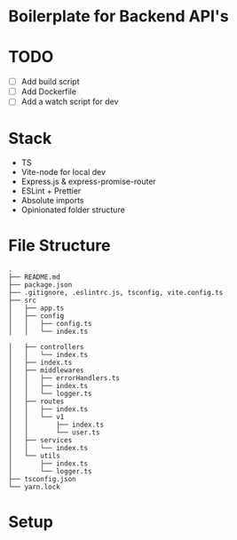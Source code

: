 # Boilerplate for Backend API's


# TODO
- [ ] Add build script
- [ ] Add Dockerfile
- [ ] Add a watch script for dev

# Stack
- TS
- Vite-node for local dev
- Express.js & express-promise-router
- ESLint + Prettier
- Absolute imports
- Opinionated folder structure



# File Structure
```
.
├── README.md
├── package.json
├── .gitignore, .eslintrc.js, tsconfig, vite.config.ts
├── src
│   ├── app.ts
│   ├── config
│   │   ├── config.ts
│   │   └── index.ts

│   ├── controllers
│   │   └── index.ts
│   ├── index.ts
│   ├── middlewares
│   │   ├── errorHandlers.ts
│   │   ├── index.ts
│   │   └── logger.ts
│   ├── routes
│   │   ├── index.ts
│   │   └── v1
│   │       ├── index.ts
│   │       └── user.ts
│   ├── services
│   │   └── index.ts
│   └── utils
│       ├── index.ts
│       └── logger.ts
├── tsconfig.json
└── yarn.lock
```

# Setup

